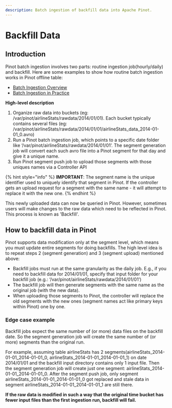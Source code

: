 ```yaml
---
description: Batch ingestion of backfill data into Apache Pinot.
---
```


# Backfill Data

## Introduction

Pinot batch ingestion involves two parts: routine ingestion job(hourly/daily) and backfill. Here are some examples to show how routine batch ingestion works in Pinot offline table:

* [Batch Ingestion Overview](https://docs.pinot.apache.org/basics/data-import/batch-ingestion)
* [Batch Ingestion in Practice](https://docs.pinot.apache.org/users/tutorials/batch-data-ingestion-in-practice)

**High-level description**

1. Organize raw data into buckets (eg: /var/pinot/airlineStats/rawdata/2014/01/01). Each bucket typically contains several files (eg: /var/pinot/airlineStats/rawdata/2014/01/01/airlineStats\_data\_2014-01-01\_0.avro)
2. Run a Pinot batch ingestion job, which points to a specific date folder like ‘/var/pinot/airlineStats/rawdata/2014/01/01’. The segment generation job will convert each such avro file into a Pinot segment for that day and give it a unique name.
3. Run Pinot segment push job to upload those segments with those uniques names via a Controller API

{% hint style="info" %}
**IMPORTANT**: The segment name is the unique identifier used to uniquely identify that segment in Pinot. If the controller gets an upload request for a segment with the same name - it will attempt to replace it with the new one.
{% endhint %}

This newly uploaded data can now be queried in Pinot. However, sometimes users will make changes to the raw data which need to be reflected in Pinot. This process is known as 'Backfill'.

## How to backfill data in Pinot

Pinot supports data modification only at the segment level, which means you must update entire segments for doing backfills. The high level idea is to repeat steps 2 (segment generation) and 3 (segment upload) mentioned above:

* Backfill jobs must run at the same granularity as the daily job. E.g., if you need to backfill data for 2014/01/01, specify that input folder for your backfill job (e.g.: ‘/var/pinot/airlineStats/rawdata/2014/01/01’)
* The backfill job will then generate segments with the same name as the original job (with the new data).
* When uploading those segments to Pinot, the controller will replace the old segments with the new ones (segment names act like primary keys within Pinot) one by one.


### Edge case example

Backfill jobs expect the same number of (or more) data files on the backfill date. So the segment generation job will create the same number of (or more) segments than the original run.

For example, assuming table airlineStats has 2 segments(airlineStats\_2014-01-01\_2014-01-01\_0, airlineStats\_2014-01-01\_2014-01-01\_1) on date 2014/01/01 and the backfill input directory contains only 1 input file. Then the segment generation job will create just one segment: airlineStats\_2014-01-01\_2014-01-01\_0. After the segment push job, only segment airlineStats\_2014-01-01\_2014-01-01\_0 got replaced and stale data in segment airlineStats\_2014-01-01\_2014-01-01\_1 are still there.

**If the raw data is modified in such a way that the original time bucket has fewer input files than the first ingestion run, backfill will fail.**
